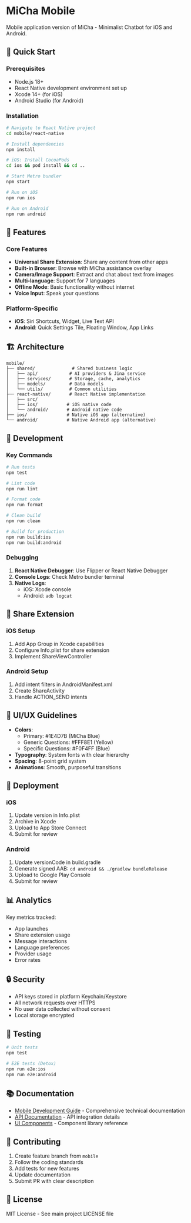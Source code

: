 # MiCha Mobile

Mobile application version of MiCha - Minimalist Chatbot for iOS and Android.

## 🚀 Quick Start

### Prerequisites
- Node.js 18+
- React Native development environment set up
- Xcode 14+ (for iOS)
- Android Studio (for Android)

### Installation

```bash
# Navigate to React Native project
cd mobile/react-native

# Install dependencies
npm install

# iOS: Install CocoaPods
cd ios && pod install && cd ..

# Start Metro bundler
npm start

# Run on iOS
npm run ios

# Run on Android
npm run android
```

## 📱 Features

### Core Features
- **Universal Share Extension**: Share any content from other apps
- **Built-in Browser**: Browse with MiCha assistance overlay
- **Camera/Image Support**: Extract and chat about text from images
- **Multi-language**: Support for 7 languages
- **Offline Mode**: Basic functionality without internet
- **Voice Input**: Speak your questions

### Platform-Specific
- **iOS**: Siri Shortcuts, Widget, Live Text API
- **Android**: Quick Settings Tile, Floating Window, App Links

## 🏗️ Architecture

```
mobile/
├── shared/              # Shared business logic
│   ├── api/            # AI providers & Jina service
│   ├── services/       # Storage, cache, analytics
│   ├── models/         # Data models
│   └── utils/          # Common utilities
├── react-native/       # React Native implementation
│   ├── src/
│   ├── ios/           # iOS native code
│   └── android/       # Android native code
├── ios/               # Native iOS app (alternative)
└── android/           # Native Android app (alternative)
```

## 🔧 Development

### Key Commands

```bash
# Run tests
npm test

# Lint code
npm run lint

# Format code
npm run format

# Clean build
npm run clean

# Build for production
npm run build:ios
npm run build:android
```

### Debugging

1. **React Native Debugger**: Use Flipper or React Native Debugger
2. **Console Logs**: Check Metro bundler terminal
3. **Native Logs**: 
   - iOS: Xcode console
   - Android: `adb logcat`

## 📲 Share Extension

### iOS Setup
1. Add App Group in Xcode capabilities
2. Configure Info.plist for share extension
3. Implement ShareViewController

### Android Setup
1. Add intent filters in AndroidManifest.xml
2. Create ShareActivity
3. Handle ACTION_SEND intents

## 🎨 UI/UX Guidelines

- **Colors**: 
  - Primary: #1E4D7B (MiCha Blue)
  - Generic Questions: #FFF8E1 (Yellow)
  - Specific Questions: #F0F4FF (Blue)
- **Typography**: System fonts with clear hierarchy
- **Spacing**: 8-point grid system
- **Animations**: Smooth, purposeful transitions

## 🚀 Deployment

### iOS
1. Update version in Info.plist
2. Archive in Xcode
3. Upload to App Store Connect
4. Submit for review

### Android
1. Update versionCode in build.gradle
2. Generate signed AAB: `cd android && ./gradlew bundleRelease`
3. Upload to Google Play Console
4. Submit for review

## 📊 Analytics

Key metrics tracked:
- App launches
- Share extension usage
- Message interactions
- Language preferences
- Provider usage
- Error rates

## 🔒 Security

- API keys stored in platform Keychain/Keystore
- All network requests over HTTPS
- No user data collected without consent
- Local storage encrypted

## 🧪 Testing

```bash
# Unit tests
npm test

# E2E tests (Detox)
npm run e2e:ios
npm run e2e:android
```

## 📚 Documentation

- [Mobile Development Guide](./mobile.md) - Comprehensive technical documentation
- [API Documentation](./docs/api.md) - API integration details
- [UI Components](./docs/components.md) - Component library reference

## 🤝 Contributing

1. Create feature branch from `mobile`
2. Follow the coding standards
3. Add tests for new features
4. Update documentation
5. Submit PR with clear description

## 📄 License

MIT License - See main project LICENSE file